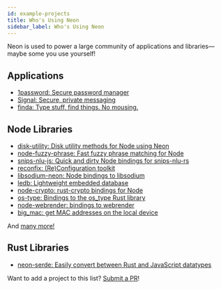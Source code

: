 ```yaml
---
id: example-projects
title: Who's Using Neon
sidebar_label: Who's Using Neon
---
```


Neon is used to power a large community of applications and libraries—maybe some you use yourself!

## Applications

- [1password: Secure password manager](https://dteare.medium.com/behind-the-scenes-of-1password-for-linux-d59b19143a23)
- [Signal: Secure, private messaging](https://github.com/signalapp/libsignal-client)
- [finda: Type stuff, find things. No mousing.](https://keminglabs.com/finda/)

## Node Libraries

- [disk-utility: Disk utility methods for Node using Neon](https://github.com/amilajack/disk-utility)
- [node-fuzzy-phrase: Fast fuzzy phrase matching for Node](https://github.com/mapbox/node-fuzzy-phrase)
- [snips-nlu-js: Quick and dirty Node bindings for snips-nlu-rs](https://github.com/ballwood/snips-nlu-js)
- [reconfix: (Re)Configuration toolkit](https://github.com/resin-io/reconfix)
- [libsodium-neon: Node bindings to libsodium](https://github.com/wireapp/libsodium-neon)
- [ledb: Lightweight embedded database](https://github.com/katyo/ledb)
- [node-crypto: rust-crypto bindings for Node](https://github.com/Brooooooklyn/node-crypto)
- [os-type: Bindings to the os_type Rust library](https://github.com/amilajack/os-type)
- [node-webrender: bindings to webrender](https://github.com/cztomsik/node-webrender)
- [big_mac: get MAC addresses on the local device](https://github.com/ultamatt/big_mac)

And <a href="https://github.com/search?q=filename%3Apackage.json+cargo-cp-artifact&type=Code" target="_blank">many more!</a>

## Rust Libraries

- [neon-serde: Easily convert between Rust and JavaScript datatypes](https://crates.io/crates/neon-serde2)

Want to add a project to this list? [Submit a PR](https://github.com/neon-bindings/website)!
